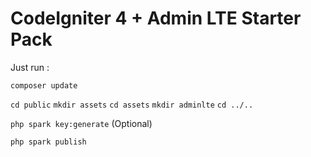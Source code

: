 # CodeIgniter 4 + Admin LTE Starter Pack

Just run :

`composer update`

`cd public`
`mkdir assets`
`cd assets`
`mkdir adminlte`
`cd ../..`

`php spark key:generate` (Optional)

`php spark publish`
